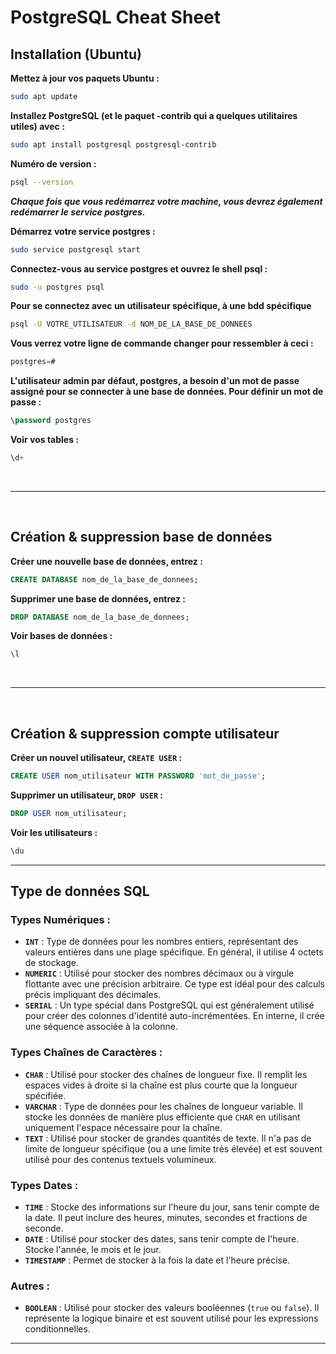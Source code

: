 # PostgreSQL Cheat Sheet

## Installation (Ubuntu)

**Mettez à jour vos paquets Ubuntu :**
```bash
sudo apt update
```
**Installez PostgreSQL (et le paquet -contrib qui a quelques utilitaires utiles) avec :**
```bash
sudo apt install postgresql postgresql-contrib
```
**Numéro de version :**
```bash
psql --version
```

***Chaque fois que vous redémarrez votre machine, vous devrez également redémarrer le service postgres.***

**Démarrez votre service postgres :** 
```bash
sudo service postgresql start
```

**Connectez-vous au service postgres et ouvrez le shell psql :**
```bash 
sudo -u postgres psql
```
**Pour se connectez avec un utilisateur spécifique, à une bdd spécifique**

```bash
psql -U VOTRE_UTILISATEUR -d NOM_DE_LA_BASE_DE_DONNEES
```


**Vous verrez votre ligne de commande changer pour ressembler à ceci :** 
```sql
postgres=#
```

**L'utilisateur admin par défaut, postgres, a besoin d'un mot de passe assigné pour se connecter à une base de données. Pour définir un mot de passe :** 
```sql
\password postgres
```

**Voir vos tables :**
```sql
\d+
```

<br>

---

<br>

## Création & suppression base de données

**Créer une nouvelle base de données, entrez :**
```sql
CREATE DATABASE nom_de_la_base_de_donnees;
```

**Supprimer une base de données, entrez :**
```sql
DROP DATABASE nom_de_la_base_de_donnees;
```

**Voir bases de données :**
```sql
\l
```

<br>

---

<br>

## Création & suppression compte utilisateur

**Créer un nouvel utilisateur, `CREATE USER` :**
```sql
CREATE USER nom_utilisateur WITH PASSWORD 'mot_de_passe';
```

**Supprimer un utilisateur, `DROP USER` :**
```sql
DROP USER nom_utilisateur;
```

**Voir les utilisateurs :**
```sql
\du
```

---

## Type de données SQL

### Types Numériques :

- **`INT`** : Type de données pour les nombres entiers, représentant des valeurs entières dans une plage spécifique. En général, il utilise 4 octets de stockage.
- **`NUMERIC`** : Utilisé pour stocker des nombres décimaux ou à virgule flottante avec une précision arbitraire. Ce type est idéal pour des calculs précis impliquant des décimales.
- **`SERIAL`** : Un type spécial dans PostgreSQL qui est généralement utilisé pour créer des colonnes d'identité auto-incrémentées. En interne, il crée une séquence associée à la colonne.

### Types Chaînes de Caractères :

- **`CHAR`** : Utilisé pour stocker des chaînes de longueur fixe. Il remplit les espaces vides à droite si la chaîne est plus courte que la longueur spécifiée.
- **`VARCHAR`** : Type de données pour les chaînes de longueur variable. Il stocke les données de manière plus efficiente que `CHAR` en utilisant uniquement l'espace nécessaire pour la chaîne.
- **`TEXT`** : Utilisé pour stocker de grandes quantités de texte. Il n'a pas de limite de longueur spécifique (ou a une limite très élevée) et est souvent utilisé pour des contenus textuels volumineux.

### Types Dates :

- **`TIME`** : Stocke des informations sur l'heure du jour, sans tenir compte de la date. Il peut inclure des heures, minutes, secondes et fractions de seconde.
- **`DATE`** : Utilisé pour stocker des dates, sans tenir compte de l'heure. Stocke l'année, le mois et le jour.
- **`TIMESTAMP`** : Permet de stocker à la fois la date et l'heure précise.

### Autres :

- **`BOOLEAN`** : Utilisé pour stocker des valeurs booléennes (`true` ou `false`). Il représente la logique binaire et est souvent utilisé pour les expressions conditionnelles.

---
